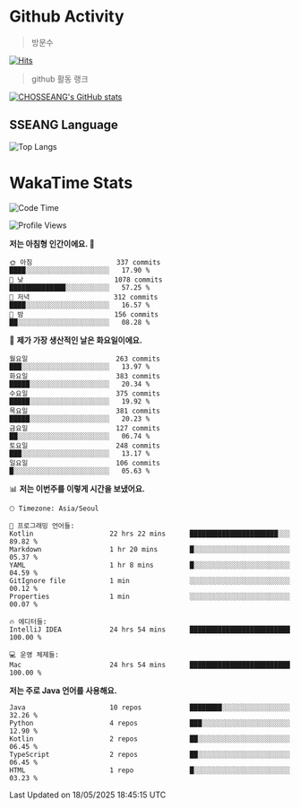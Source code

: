 <!--
**CHOSSEANG/CHOSSEANG** is a ✨ _special_ ✨ repository because its `README.md` (this file) appears on your GitHub profile.

Here are some ideas to get you started:

- 🔭 I’m currently working on ...
- 🌱 I’m currently learning ...
- 👯 I’m looking to collaborate on ...
- 🤔 I’m looking for help with ...
- 💬 Ask me about ...
- 📫 How to reach me: ...
- 😄 Pronouns: ...
- ⚡ Fun fact: ...
-->

# Github Activity
> 방문수

[![Hits](https://hits.seeyoufarm.com/api/count/incr/badge.svg?url=https%3A%2F%2Fgithub.com%2FCHOSSEANG&count_bg=%238AED3E&title_bg=%23495358&icon=electron.svg&icon_color=%23E7E7E7&title=CHOSSEANG&edge_flat=false)](https://hits.seeyoufarm.com)
> github 활동 랭크

[![CHOSSEANG's GitHub stats](https://github-readme-stats.vercel.app/api?username=CHOSSEANG)](https://github.com/CHOSSEANG/github-readme-stats)

## SSEANG Language
![Top Langs](https://github-readme-stats.vercel.app/api/top-langs/?username=CHOSSEANG&layout=compact)

# WakaTime Stats

<!--START_SECTION:waka-->
![Code Time](http://img.shields.io/badge/Code%20Time-532%20hrs%2010%20mins-blue)

![Profile Views](http://img.shields.io/badge/Profile%20Views-0-blue)

**저는 아침형 인간이에요. 🐤** 

```text
🌞 아침                     337 commits         ████░░░░░░░░░░░░░░░░░░░░░   17.90 % 
🌆 낮　                     1078 commits        ██████████████░░░░░░░░░░░   57.25 % 
🌃 저녁                     312 commits         ████░░░░░░░░░░░░░░░░░░░░░   16.57 % 
🌙 밤　                     156 commits         ██░░░░░░░░░░░░░░░░░░░░░░░   08.28 % 
```
📅 **제가 가장 생산적인 날은 화요일이에요.** 

```text
월요일                      263 commits         ███░░░░░░░░░░░░░░░░░░░░░░   13.97 % 
화요일                      383 commits         █████░░░░░░░░░░░░░░░░░░░░   20.34 % 
수요일                      375 commits         █████░░░░░░░░░░░░░░░░░░░░   19.92 % 
목요일                      381 commits         █████░░░░░░░░░░░░░░░░░░░░   20.23 % 
금요일                      127 commits         ██░░░░░░░░░░░░░░░░░░░░░░░   06.74 % 
토요일                      248 commits         ███░░░░░░░░░░░░░░░░░░░░░░   13.17 % 
일요일                      106 commits         █░░░░░░░░░░░░░░░░░░░░░░░░   05.63 % 
```


📊 **저는 이번주를 이렇게 시간을 보냈어요.** 

```text
🕑︎ Timezone: Asia/Seoul

💬 프로그래밍 언어들: 
Kotlin                   22 hrs 22 mins      ██████████████████████░░░   89.82 % 
Markdown                 1 hr 20 mins        █░░░░░░░░░░░░░░░░░░░░░░░░   05.37 % 
YAML                     1 hr 8 mins         █░░░░░░░░░░░░░░░░░░░░░░░░   04.59 % 
GitIgnore file           1 min               ░░░░░░░░░░░░░░░░░░░░░░░░░   00.12 % 
Properties               1 min               ░░░░░░░░░░░░░░░░░░░░░░░░░   00.07 % 

🔥 에디터들: 
IntelliJ IDEA            24 hrs 54 mins      █████████████████████████   100.00 % 

💻 운영 체제들: 
Mac                      24 hrs 54 mins      █████████████████████████   100.00 % 
```

**저는 주로 Java 언어를 사용해요.** 

```text
Java                     10 repos            ████████░░░░░░░░░░░░░░░░░   32.26 % 
Python                   4 repos             ███░░░░░░░░░░░░░░░░░░░░░░   12.90 % 
Kotlin                   2 repos             ██░░░░░░░░░░░░░░░░░░░░░░░   06.45 % 
TypeScript               2 repos             ██░░░░░░░░░░░░░░░░░░░░░░░   06.45 % 
HTML                     1 repo              █░░░░░░░░░░░░░░░░░░░░░░░░   03.23 % 
```




 Last Updated on 18/05/2025 18:45:15 UTC
<!--END_SECTION:waka-->
